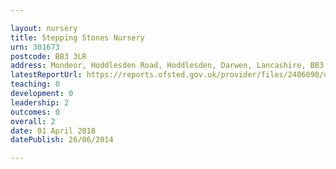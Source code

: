 ```yaml
---

layout: nursery
title: Stepping Stones Nursery
urn: 301673
postcode: BB3 3LR
address: Mondeor, Hoddlesden Road, Hoddlesden, Darwen, Lancashire, BB3 3LR
latestReportUrl: https://reports.ofsted.gov.uk/provider/files/2406090/urn/301673.pdf
teaching: 0
development: 0
leadership: 2
outcomes: 0
overall: 2
date: 01 April 2018 
datePublish: 26/06/2014

---
```


